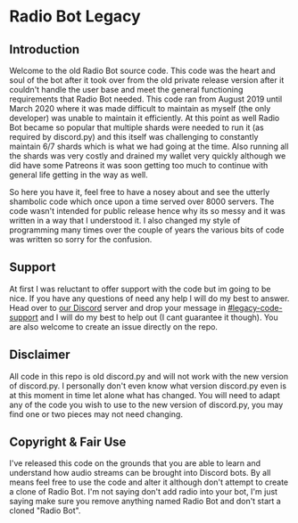 # Radio Bot Legacy

## Introduction


Welcome to the old Radio Bot source code. This code was the heart and soul of the bot after it took over from the old private release version after it couldn't handle the user base and meet the general functioning requirements that Radio Bot needed. This code ran from August 2019 until March 2020 where it was made difficult to maintain as myself (the only developer) was unable to maintain it efficiently. At this point as well Radio Bot became so popular that multiple shards were needed to run it (as required by discord.py) and this itself was challenging to constantly maintain 6/7 shards which is what we had going at the time. Also running all the shards was very costly and drained my wallet very quickly although we did have some Patreons it was soon getting too much to continue with general life getting in the way as well.

So here you have it, feel free to have a nosey about and see the utterly shambolic code which once upon a time served over 8000 servers. The code wasn't intended for public release hence why its so messy and it was written in a way that I understood it. I also changed my style of programming many times over the couple of years the various bits of code was written so sorry for the confusion.



## Support



At first I was reluctant to offer support with the code but im going to be nice. If you have any questions of need any help I will do my best to answer. Head over to [our Discord](https://discord.gg/fpDHRE6) server and drop your message in [#legacy-code-support](https://discord.gg/R55k896Xmt) and I will do my best to help out (I cant guarantee it though). You are also welcome to create an issue directly on the repo.



## Disclaimer



All code in this repo is old discord.py and will not work with the new version of discord.py. I personally don't even know what version discord.py even is at this moment in time let alone what has changed. You will need to adapt any of the code you wish to use to the new version of discord.py, you may find one or two pieces may not need changing.



## Copyright & Fair Use  



I've released this code on the grounds that you are able to learn and understand how audio streams can be brought into Discord bots. By all means feel free to use the code and alter it although don't attempt to create a clone of Radio Bot. I'm not saying don't add radio into your bot, I'm just saying make sure you remove anything named Radio Bot and don't start a cloned "Radio Bot".
